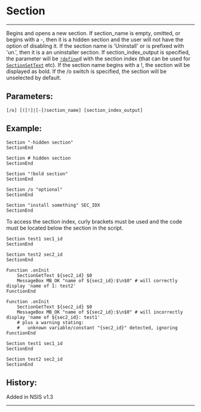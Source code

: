 # Section

---

Begins and opens a new section. If section_name is empty, omitted, or begins with a -, then it is a hidden section and the user will not have the option of disabling it. If the section name is 'Uninstall' or is prefixed with 'un.', then it is a an uninstaller section. If section_index_output is specified, the parameter will be [`!define`][1]d with the section index (that can be used for [`SectionSetText`][2] etc). If the section name begins with a !, the section will be displayed as bold. If the /o switch is specified, the section will be unselected by default.

## Parameters:

    [/o] [([!]|[-])section_name] [section_index_output]

## Example:

	Section "-hidden section"
	SectionEnd
	 
	Section # hidden section
	SectionEnd
	 
	Section "!bold section"
	SectionEnd
	 
	Section /o "optional"
	SectionEnd
	 
	Section "install something" SEC_IDX
	SectionEnd

To access the section index, curly brackets must be used and the code must be located below the section in the script.

	Section test1 sec1_id
	SectionEnd
	 
	Section test2 sec2_id
	SectionEnd
	 
	Function .onInit
		SectionGetText ${sec2_id} $0
		MessageBox MB_OK "name of ${sec2_id}:$\n$0" # will correctly display 'name of 1: test2'
	FunctionEnd

	Function .onInit
		SectionGetText ${sec2_id} $0
		MessageBox MB_OK "name of ${sec2_id}:$\n$0" # will incorrectly display 'name of ${sec2_id}: test1'
		# plus a warning stating:
		#   unknown variable/constant "{sec2_id}" detected, ignoring
	FunctionEnd
	 
	Section test1 sec1_id
	SectionEnd
	 
	Section test2 sec2_id
	SectionEnd

## History:

Added in NSIS v1.3

---

[1]: !define.md
[2]: SectionSetText.md